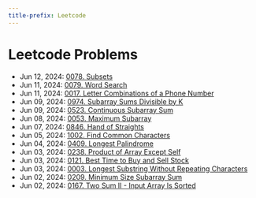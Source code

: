 ```yaml
---
title-prefix: Leetcode
---
```


# Leetcode Problems

- Jun 12, 2024: [0078. Subsets](problems/78_subsets)
- Jun 11, 2024: [0079. Word Search](problems/79_word_search)
- Jun 11, 2024: [0017. Letter Combinations of a Phone Number](problems/17_letter_combinations_of_a_phone_number)
- Jun 09, 2024: [0974. Subarray Sums Divisible by K](problems/974_subarray_sums_divisible_by_k)
- Jun 09, 2024: [0523. Continuous Subarray Sum](problems/523_continuous_subarray_sum)
- Jun 08, 2024: [0053. Maximum Subarray](problems/53_maximum_subarray)
- Jun 07, 2024: [0846. Hand of Straights](problems/846_hand_of_straights)
- Jun 05, 2024: [1002. Find Common Characters](problems/1002_find_common_characters)
- Jun 04, 2024: [0409. Longest Palindrome](problems/409_longest_palindrome)
- Jun 03, 2024: [0238. Product of Array Except Self](problems/232_product_of_array_except_self)
- Jun 03, 2024: [0121. Best Time to Buy and Sell Stock](problems/121_best_time_to_buy_and_sell_stock)
- Jun 03, 2024: [0003. Longest Substring Without Repeating Characters](problems/3_longest_substring_without_repeating_characters)
- Jun 02, 2024: [0209. Minimum Size Subarray Sum](problems/209_minimum_size_subarray_sum)
- Jun 02, 2024: [0167. Two Sum II - Input Array Is Sorted](problems/167_two_sum_ii_input_array_is_sorted)
